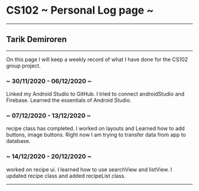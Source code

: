 # CS102 ~ Personal Log page ~
****
## Tarik Demiroren
****
On this page I will keep a weekly record of what I have done for the CS102 group project. 
### ~ 30/11/2020 - 06/12/2020 ~
Linked my Android Studio to GitHub. I tried to connect androidStudio and Firebase. Learned the essentials of Android Studio.

### ~ 07/12/2020 - 13/12/2020 ~
recipe class has completed. I worked on layouts and Learned how to add buttons, image buttons. Right now I am trying to transfer data from app to database.

### ~ 14/12/2020 - 20/12/2020 ~
worked on recipe ui. I learned how to use searchView and listView. I updated  recipe class and added recipeList class.


****
